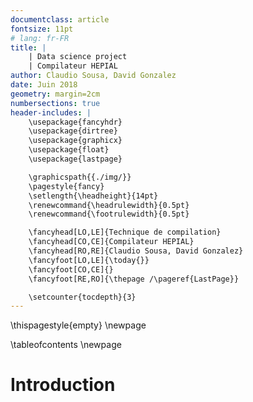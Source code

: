 ```yaml
---
documentclass: article
fontsize: 11pt
# lang: fr-FR
title: |
    | Data science project
    | Compilateur HEPIAL
author: Claudio Sousa, David Gonzalez
date: Juin 2018
geometry: margin=2cm
numbersections: true
header-includes: |
    \usepackage{fancyhdr}
    \usepackage{dirtree}
    \usepackage{graphicx}
    \usepackage{float}
    \usepackage{lastpage}

    \graphicspath{{./img/}}
    \pagestyle{fancy}
    \setlength{\headheight}{14pt}
    \renewcommand{\headrulewidth}{0.5pt}
    \renewcommand{\footrulewidth}{0.5pt}

    \fancyhead[LO,LE]{Technique de compilation}
    \fancyhead[CO,CE]{Compilateur HEPIAL}
    \fancyhead[RO,RE]{Claudio Sousa, David Gonzalez}
    \fancyfoot[LO,LE]{\today{}}
    \fancyfoot[CO,CE]{}
    \fancyfoot[RE,RO]{\thepage /\pageref{LastPage}}

    \setcounter{tocdepth}{3}
---
```


\thispagestyle{empty}
\newpage

\tableofcontents
\newpage

# Introduction
